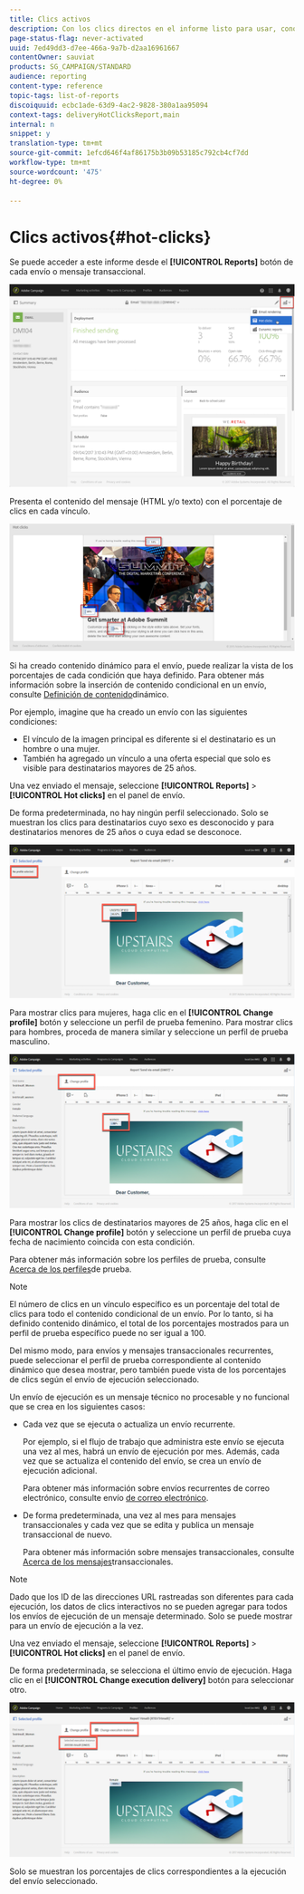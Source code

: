 ```yaml
---
title: Clics activos
description: Con los clics directos en el informe listo para usar, conozca dónde hizo clic el cliente en el envío.
page-status-flag: never-activated
uuid: 7ed49dd3-d7ee-466a-9a7b-d2aa16961667
contentOwner: sauviat
products: SG_CAMPAIGN/STANDARD
audience: reporting
content-type: reference
topic-tags: list-of-reports
discoiquuid: ecbc1ade-63d9-4ac2-9828-380a1aa95094
context-tags: deliveryHotClicksReport,main
internal: n
snippet: y
translation-type: tm+mt
source-git-commit: 1efcd646f4af86175b3b09b53185c792cb4cf7dd
workflow-type: tm+mt
source-wordcount: '475'
ht-degree: 0%

---
```



# Clics activos{#hot-clicks}

Se puede acceder a este informe desde el **[!UICONTROL Reports]** botón de cada envío o mensaje transaccional.

![](assets/delivery_reports_hot-clicks_4.png)

Presenta el contenido del mensaje (HTML y/o texto) con el porcentaje de clics en cada vínculo.

![](assets/delivery_reports_10.png)

Si ha creado contenido dinámico para el envío, puede realizar la vista de los porcentajes de cada condición que haya definido. Para obtener más información sobre la inserción de contenido condicional en un envío, consulte [Definición de contenido](../../designing/using/personalization.md#defining-dynamic-content-in-an-email)dinámico.

Por ejemplo, imagine que ha creado un envío con las siguientes condiciones:

* El vínculo de la imagen principal es diferente si el destinatario es un hombre o una mujer.
* También ha agregado un vínculo a una oferta especial que solo es visible para destinatarios mayores de 25 años.

Una vez enviado el mensaje, seleccione **[!UICONTROL Reports]** > **[!UICONTROL Hot clicks]** en el panel de envío.

De forma predeterminada, no hay ningún perfil seleccionado. Solo se muestran los clics para destinatarios cuyo sexo es desconocido y para destinatarios menores de 25 años o cuya edad se desconoce.

![](assets/delivery_reports_hot-clicks_1.png)

Para mostrar clics para mujeres, haga clic en el **[!UICONTROL Change profile]** botón y seleccione un perfil de prueba femenino. Para mostrar clics para hombres, proceda de manera similar y seleccione un perfil de prueba masculino.

![](assets/delivery_reports_hot-clicks_2.png)

Para mostrar los clics de destinatarios mayores de 25 años, haga clic en el **[!UICONTROL Change profile]** botón y seleccione un perfil de prueba cuya fecha de nacimiento coincida con esta condición.

Para obtener más información sobre los perfiles de prueba, consulte [Acerca de los perfiles](../../audiences/using/managing-test-profiles.md)de prueba.

>[!NOTE]
>
>El número de clics en un vínculo específico es un porcentaje del total de clics para todo el contenido condicional de un envío. Por lo tanto, si ha definido contenido dinámico, el total de los porcentajes mostrados para un perfil de prueba específico puede no ser igual a 100.

Del mismo modo, para envíos y mensajes transaccionales recurrentes, puede seleccionar el perfil de prueba correspondiente al contenido dinámico que desea mostrar, pero también puede vista de los porcentajes de clics según el envío de ejecución seleccionado.

Un envío de ejecución es un mensaje técnico no procesable y no funcional que se crea en los siguientes casos:

* Cada vez que se ejecuta o actualiza un envío recurrente.

   Por ejemplo, si el flujo de trabajo que administra este envío se ejecuta una vez al mes, habrá un envío de ejecución por mes. Además, cada vez que se actualiza el contenido del envío, se crea un envío de ejecución adicional.

   Para obtener más información sobre envíos recurrentes de correo electrónico, consulte envío [de correo electrónico](../../automating/using/email-delivery.md).

* De forma predeterminada, una vez al mes para mensajes transaccionales y cada vez que se edita y publica un mensaje transaccional de nuevo.

   Para obtener más información sobre mensajes transaccionales, consulte [Acerca de los mensajes](../../channels/using/getting-started-with-transactional-msg.md)transaccionales.

>[!NOTE]
>
>Dado que los ID de las direcciones URL rastreadas son diferentes para cada ejecución, los datos de clics interactivos no se pueden agregar para todos los envíos de ejecución de un mensaje determinado. Solo se puede mostrar para un envío de ejecución a la vez.

Una vez enviado el mensaje, seleccione **[!UICONTROL Reports]** > **[!UICONTROL Hot clicks]** en el panel de envío.

De forma predeterminada, se selecciona el último envío de ejecución. Haga clic en el **[!UICONTROL Change execution delivery]** botón para seleccionar otro.

![](assets/delivery_reports_hot-clicks_3.png)

Solo se muestran los porcentajes de clics correspondientes a la ejecución del envío seleccionado.
